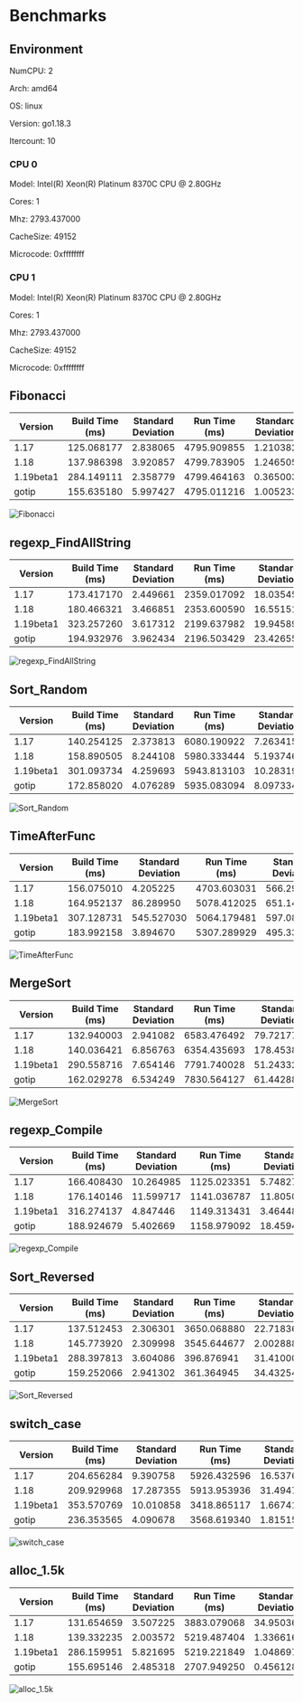 # Benchmarks

## Environment

NumCPU: 2

Arch: amd64

OS: linux

Version: go1.18.3

Itercount: 10

### CPU 0

Model: Intel(R) Xeon(R) Platinum 8370C CPU @ 2.80GHz

Cores: 1

Mhz: 2793.437000

CacheSize: 49152

Microcode: 0xffffffff

### CPU 1

Model: Intel(R) Xeon(R) Platinum 8370C CPU @ 2.80GHz

Cores: 1

Mhz: 2793.437000

CacheSize: 49152

Microcode: 0xffffffff

## Fibonacci

| Version | Build Time (ms) | Standard Deviation | Run Time (ms) | Standard Deviation |
| ------ | ------ | ------ | ------ | ------ |
| 1.17 | 125.068177 | 2.838065 | 4795.909855 | 1.210382 |
| 1.18 | 137.986398 | 3.920857 | 4799.783905 | 1.246505 |
| 1.19beta1 | 284.149111 | 2.358779 | 4799.464163 | 0.365003 |
| gotip | 155.635180 | 5.997427 | 4795.011216 | 1.005233 |

![Fibonacci](./Fibonacci__016be0f0bc.png)

## regexp_FindAllString

| Version | Build Time (ms) | Standard Deviation | Run Time (ms) | Standard Deviation |
| ------ | ------ | ------ | ------ | ------ |
| 1.17 | 173.417170 | 2.449661 | 2359.017092 | 18.035459 |
| 1.18 | 180.466321 | 3.466851 | 2353.600590 | 16.551511 |
| 1.19beta1 | 323.257260 | 3.617312 | 2199.637982 | 19.945891 |
| gotip | 194.932976 | 3.962434 | 2196.503429 | 23.426557 |

![regexp_FindAllString](./regexp_FindAllString__efbe67306d.png)

## Sort_Random

| Version | Build Time (ms) | Standard Deviation | Run Time (ms) | Standard Deviation |
| ------ | ------ | ------ | ------ | ------ |
| 1.17 | 140.254125 | 2.373813 | 6080.190922 | 7.263415 |
| 1.18 | 158.890505 | 8.244108 | 5980.333444 | 5.193746 |
| 1.19beta1 | 301.093734 | 4.259693 | 5943.813103 | 10.283197 |
| gotip | 172.858020 | 4.076289 | 5935.083094 | 8.097334 |

![Sort_Random](./Sort_Random__7a0a58c9e3.png)

## TimeAfterFunc

| Version | Build Time (ms) | Standard Deviation | Run Time (ms) | Standard Deviation |
| ------ | ------ | ------ | ------ | ------ |
| 1.17 | 156.075010 | 4.205225 | 4703.603031 | 566.299395 |
| 1.18 | 164.952137 | 86.289950 | 5078.412025 | 651.140038 |
| 1.19beta1 | 307.128731 | 545.527030 | 5064.179481 | 597.085655 |
| gotip | 183.992158 | 3.894670 | 5307.289929 | 495.338028 |

![TimeAfterFunc](./TimeAfterFunc__b4a2fe2bf5.png)

## MergeSort

| Version | Build Time (ms) | Standard Deviation | Run Time (ms) | Standard Deviation |
| ------ | ------ | ------ | ------ | ------ |
| 1.17 | 132.940003 | 2.941082 | 6583.476492 | 79.721776 |
| 1.18 | 140.036421 | 6.856763 | 6354.435693 | 178.453811 |
| 1.19beta1 | 290.558716 | 7.654146 | 7791.740028 | 51.243325 |
| gotip | 162.029278 | 6.534249 | 7830.564127 | 61.442884 |

![MergeSort](./MergeSort__619024e898.png)

## regexp_Compile

| Version | Build Time (ms) | Standard Deviation | Run Time (ms) | Standard Deviation |
| ------ | ------ | ------ | ------ | ------ |
| 1.17 | 166.408430 | 10.264985 | 1125.023351 | 5.748273 |
| 1.18 | 176.140146 | 11.599717 | 1141.036787 | 11.805026 |
| 1.19beta1 | 316.274137 | 4.847446 | 1149.313431 | 3.464486 |
| gotip | 188.924679 | 5.402669 | 1158.979092 | 18.459495 |

![regexp_Compile](./regexp_Compile__b52c0e0ed5.png)

## Sort_Reversed

| Version | Build Time (ms) | Standard Deviation | Run Time (ms) | Standard Deviation |
| ------ | ------ | ------ | ------ | ------ |
| 1.17 | 137.512453 | 2.306301 | 3650.068880 | 22.718368 |
| 1.18 | 145.773920 | 2.309998 | 3545.644677 | 2.002888 |
| 1.19beta1 | 288.397813 | 3.604086 | 396.876941 | 31.410006 |
| gotip | 159.252066 | 2.941302 | 361.364945 | 34.432544 |

![Sort_Reversed](./Sort_Reversed__4f239a2e28.png)

## switch_case

| Version | Build Time (ms) | Standard Deviation | Run Time (ms) | Standard Deviation |
| ------ | ------ | ------ | ------ | ------ |
| 1.17 | 204.656284 | 9.390758 | 5926.432596 | 16.537688 |
| 1.18 | 209.929968 | 17.287355 | 5913.953936 | 31.494736 |
| 1.19beta1 | 353.570769 | 10.010858 | 3418.865117 | 1.667413 |
| gotip | 236.353565 | 4.090678 | 3568.619340 | 1.815157 |

![switch_case](./switch_case__725e73000e.png)

## alloc_1.5k

| Version | Build Time (ms) | Standard Deviation | Run Time (ms) | Standard Deviation |
| ------ | ------ | ------ | ------ | ------ |
| 1.17 | 131.654659 | 3.507225 | 3883.079068 | 34.950368 |
| 1.18 | 139.332235 | 2.003572 | 5219.487404 | 1.336616 |
| 1.19beta1 | 286.159951 | 5.821695 | 5219.221849 | 1.048697 |
| gotip | 155.695146 | 2.485318 | 2707.949250 | 0.456128 |

![alloc_1.5k](./alloc_1.5k__78691b2f49.png)

